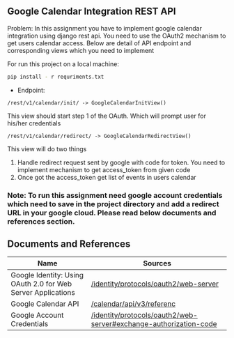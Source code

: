 ## Google Calendar Integration REST API

Problem: In this assignment you have to implement google calendar integration using django rest api. 
You need to use the OAuth2 mechanism to get users calendar access. Below are detail of API endpoint and corresponding views which you need to implement

For run this project on a local machine: 

```sh
pip install - r requriments.txt
```

- Endpoint:
```
/rest/v1/calendar/init/ -> GoogleCalendarInitView()
```
This view should start step 1 of the OAuth. Which will prompt user for his/her credentials

```
/rest/v1/calendar/redirect/ -> GoogleCalendarRedirectView()
```
This view will do two things
1. Handle redirect request sent by google with code for token. You
need to implement mechanism to get access_token from given
code
2. Once got the access_token get list of events in users calendar

### Note: To run this assignment need google account credentials which need to save in the project directory and add a redirect URL in your google cloud. Please read below documents and references section.

## Documents and References

| Name | Sources |
| ------ | ------ |
| Google Identity: Using OAuth 2.0 for Web Server Applications | [/identity/protocols/oauth2/web-server][PlDb] |
| Google Calendar API | [/calendar/api/v3/referenc][PlGh] |
| Google Account Credentials| [/identity/protocols/oauth2/web-server#exchange-authorization-code][PlIa] |


[PlDb]: <https://developers.google.com/identity/protocols/oauth2/web-server>
[PlGh]: <https://developers.google.com/calendar/api/v3/reference>
[PlIa]: <https://developers.google.com/identity/protocols/oauth2/web-server#exchange-authorization-codee>
